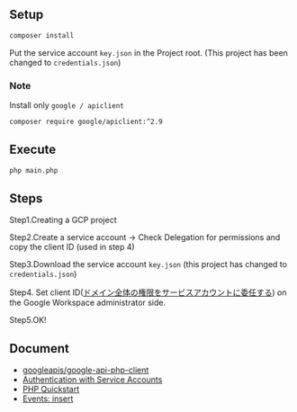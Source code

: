 ## Setup
```bash
composer install
```

Put the service account `key.json` in the Project root. (This project has been changed to `credentials.json`)

### Note
Install only `google / apiclient`

```bash
composer require google/apiclient:^2.9
```

## Execute
```bash
php main.php 
```

## Steps
Step1.Creating a GCP project

Step2.Create a service account → Check Delegation for permissions and copy the client ID (used in step 4)

Step3.Download the service account `key.json` (this project has changed to` credentials.json`)

Step4. Set client ID([ドメイン全体の権限をサービスアカウントに委任する](https://developers.google.com/identity/protocols/oauth2/service-account#delegatingauthority)) on the Google Workspace administrator side.

Step5.OK!

## Document
- [googleapis/google-api-php-client](https://github.com/googleapis/google-api-php-client)
- [Authentication with Service Accounts](https://github.com/googleapis/google-api-php-client#authentication-with-service-accounts)
- [PHP Quickstart](https://developers.google.com/calendar/quickstart/php)
- [Events: insert](https://developers.google.com/calendar/v3/reference/events/insert)

